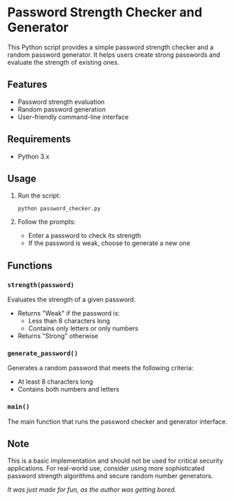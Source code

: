 # Password Strength Checker and Generator

This Python script provides a simple password strength checker and a random password generator. It helps users create strong passwords and evaluate the strength of existing ones.

## Features

- Password strength evaluation
- Random password generation
- User-friendly command-line interface

## Requirements

- Python 3.x

## Usage

1. Run the script:
   ```
   python password_checker.py
   ```

2. Follow the prompts:
   - Enter a password to check its strength
   - If the password is weak, choose to generate a new one

## Functions

### `strength(password)`

Evaluates the strength of a given password.

- Returns "Weak" if the password is:
  - Less than 8 characters long
  - Contains only letters or only numbers
- Returns "Strong" otherwise

### `generate_password()`

Generates a random password that meets the following criteria:
- At least 8 characters long
- Contains both numbers and letters

### `main()`

The main function that runs the password checker and generator interface.

## Note

This is a basic implementation and should not be used for critical security applications. For real-world use, consider using more sophisticated password strength algorithms and secure random number generators.

*It was just made for fun, as the author was getting bored.*
